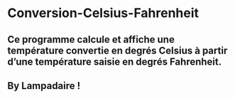 # Conversion-Celsius-Fahrenheit

## Ce programme calcule et affiche une température convertie en degrés Celsius à partir d’une température saisie en degrés Fahrenheit.

## By Lampadaire !
